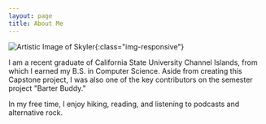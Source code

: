 ```yaml
---
layout: page
title: About Me
---
```


![Artistic Image of Skyler]({{site.url}}{{site.baseurl}}/images/DigitalArt.jpeg){:class="img-responsive"}

I am a recent graduate of California State University Channel Islands,
from which I earned my B.S. in Computer Science. Aside from creating this Capstone project,
I was also one of the key contributors on the semester project "Barter Buddy."

In my free time, I enjoy hiking, reading, and listening to podcasts and alternative rock.
